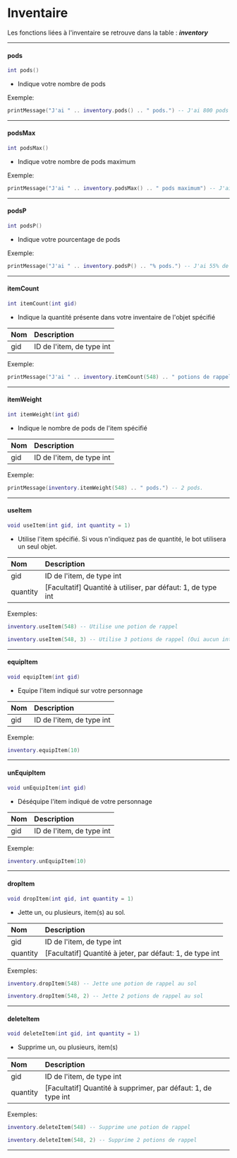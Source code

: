 # Inventaire

Les fonctions liées à l'inventaire se retrouve dans la table : _**inventory**_

---

#### pods

```lua
int pods()
```

* Indique votre nombre de pods

Exemple:

```lua
printMessage("J'ai " .. inventory.pods() .. " pods.") -- J'ai 800 pods
```

---

#### podsMax

```lua
int podsMax()
```

* Indique votre nombre de pods maximum

Exemple:

```lua
printMessage("J'ai " .. inventory.podsMax() .. " pods maximum") -- J'ai 1000 pods maximum
```

---

#### podsP

```lua
int podsP()
```

* Indique votre pourcentage de pods

Exemple:

```lua
printMessage("J'ai " .. inventory.podsP() .. "% pods.") -- J'ai 55% de pods.
```

---

#### itemCount

```lua
int itemCount(int gid)
```

* Indique la quantité présente dans votre inventaire de l'objet spécifié

| Nom | Description |
| :--- | :--- |
| gid | ID de l'item, de type int |

Exemple:

```lua
printMessage("J'ai " .. inventory.itemCount(548) .. " potions de rappel.") -- J'ai 10 potions de rappel.
```

---

#### itemWeight

```lua
int itemWeight(int gid)
```

* Indique le nombre de pods de l'item spécifié

| Nom | Description |
| :--- | :--- |
| gid | ID de l'item, de type int |

Exemple:

```lua
printMessage(inventory.itemWeight(548) .. " pods.") -- 2 pods.
```

---

#### useItem

```lua
void useItem(int gid, int quantity = 1)
```

* Utilise l'item spécifié. Si vous n'indiquez pas de quantité, le bot utilisera un seul objet.

| Nom | Description |
| :--- | :--- |
| gid | ID de l'item, de type int |
| quantity | [Facultatif] Quantité à utiliser, par défaut: 1, de type int |

Exemples:

```lua
inventory.useItem(548) -- Utilise une potion de rappel
```

```lua
inventory.useItem(548, 3) -- Utilise 3 potions de rappel (Oui aucun intérêt xD)
```

---

#### equipItem

```lua
void equipItem(int gid)
```

* Equipe l'item indiqué sur votre personnage

| Nom | Description |
| :--- | :--- |
| gid | ID de l'item, de type int |

Exemple:

```lua
inventory.equipItem(10)
```

---

#### unEquipItem

```lua
void unEquipItem(int gid)
```

* Déséquipe l'item indiqué de votre personnage

| Nom | Description |
| :--- | :--- |
| gid | ID de l'item, de type int |

Exemple:

```lua
inventory.unEquipItem(10)
```

---

#### dropItem

```lua
void dropItem(int gid, int quantity = 1)
```

* Jette un, ou plusieurs, item\(s\) au sol.

| Nom | Description |
| :--- | :--- |
| gid | ID de l'item, de type int |
| quantity | [Facultatif] Quantité à jeter, par défaut: 1, de type int |

Exemples:

```lua
inventory.dropItem(548) -- Jette une potion de rappel au sol
```

```lua
inventory.dropItem(548, 2) -- Jette 2 potions de rappel au sol
```

---

#### deleteItem

```lua
void deleteItem(int gid, int quantity = 1)
```

* Supprime un, ou plusieurs, item\(s\)

| Nom | Description |
| :--- | :--- |
| gid | ID de l'item, de type int |
| quantity | [Facultatif] Quantité à supprimer, par défaut: 1, de type int |

Exemples:

```lua
inventory.deleteItem(548) -- Supprime une potion de rappel
```

```lua
inventory.deleteItem(548, 2) -- Supprime 2 potions de rappel
```

---
